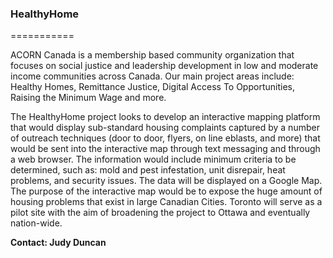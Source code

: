 ### HealthyHome
===========

ACORN Canada is a membership based community organization that focuses on social justice and leadership development in low and moderate income communities across Canada. Our main project areas include: Healthy Homes, Remittance Justice, Digital Access To Opportunities, Raising the Minimum Wage and more.

The HealthyHome project looks to develop an interactive mapping platform that would display sub-standard housing complaints captured by a number of outreach techniques (door to door, flyers, on line eblasts, and more) that would be sent into the interactive map through text messaging and through a web browser. The information would include minimum criteria to be determined, such as: mold and pest infestation, unit disrepair, heat problems, and security issues. The data will be displayed on a Google Map. The purpose of the interactive map would be to expose the huge amount of housing problems that exist in large Canadian Cities. Toronto will serve as a pilot site with the aim of broadening the project to Ottawa and eventually nation-wide.

**Contact: Judy Duncan**
